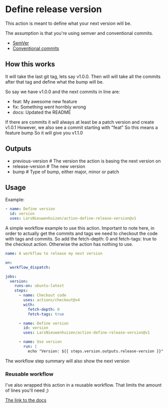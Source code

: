 # Define release version

This action is meant to define what your next version will be.

The assumption is that you're using semver and conventional commits.

- [SemVer](https://semver.org/)
- [Conventional commits](https://www.conventionalcommits.org/en/v1.0.0/)

## How this works

It will take the last git tag, lets say v1.0.0.
Then will will take all the commits after that tag and define what the bump will be.

So say we have v1.0.0 and the next commits in line are:

- feat: My awesome new feature
- fix: Something went horribly wrong
- docs: Updated the README

If there are commits it will always at least be a patch version and create v1.0.1
However, we also see a commit starting with "feat" So this means a feature bump
So it will give you v1.1.0

## Outputs

- previous-version # The version the action is basing the next version on
- release-version # The new version
- bump # Type of bump, either major, minor or patch

## Usage

Example:

```yaml
- name: Define version
  id: version
  uses: LarsNieuwenhuizen/action-define-release-version@v1
```

A simple workflow example to use this action.
Important to note here, in order to actually get the commits and tags we need to checkout the code with tags and commits.
So add the fetch-depth: 0 and fetch-tags: true to the checkout action. Otherwise the action has nothing to use.

```yaml
name: A workflow to release my next version

on:
  workflow_dispatch:

jobs:
  version:
    runs-on: ubuntu-latest
    steps:
      - name: Checkout code
        uses: actions/checkout@v4
        with:
          fetch-depth: 0
          fetch-tags: true

      - name: Define version
        id: version
        uses: LarsNieuwenhuizen/action-define-release-version@v1

      - name: Use version
        run: |
          echo "Version: ${{ steps.version.outputs.release-version }}"
```

The workflow step summary will also show the next version

### Reusable workflow

I've also wrapped this action in a reusable workflow.
That limits the amount of lines you'll need ;)

[The link to the docs](https://github.com/LarsNieuwenhuizen/workflows?tab=readme-ov-file#define-the-next-version-for-your-apps-based-on-commits)
